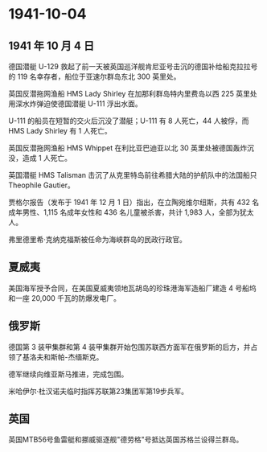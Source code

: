 # 1941-10-04

## 1941 年 10 月 4 日

德国潜艇 U-129
救起了前一天被英国巡洋舰肯尼亚号击沉的德国补给船克拉拉号的 119
名幸存者，船位于亚速尔群岛东北 300 英里处。

英国反潜拖网渔船 HMS Lady Shirley 在加那利群岛特内里费岛以西 225
英里处用深水炸弹迫使德国潜艇 U-111 浮出水面。

U-111 的船员在短暂的交火后沉没了潜艇；U-111 有 8 人死亡，44 人被俘，而
HMS Lady Shirley 有 1 人死亡。

英国反潜拖网渔船 HMS Whippet 在利比亚巴迪亚以北 30
英里处被德国轰炸沉没，造成 1 人死亡。

英国潜艇 HMS Talisman 击沉了从克里特岛前往希腊大陆的护航队中的法国船只
Theophile Gautier。

贾格尔报告（发布于 1941 年 12 月 1 日）指出，在立陶宛维尔纽斯，共有 432
名成年男性、1,115 名成年女性和 436 名儿童被杀害，共计 1,983
人，全部为犹太人。

弗里德里希·克纳克福斯被任命为海峡群岛的民政行政官。

## 夏威夷

美国海军授予合同，在美国夏威夷领地瓦胡岛的珍珠港海军造船厂建造 4
号船坞和一座 20,000 千瓦的防爆发电厂。

## 俄罗斯

德国第 3 装甲集群和第 4
装甲集群开始包围苏联西方面军在俄罗斯的后方，并占领了基洛夫和斯帕-杰缅斯克。

德军继续向维亚斯马推进，完成包围。

米哈伊尔·杜汉诺夫临时指挥苏联第23集团军第19步兵军。

## 英国

英国MTB56号鱼雷艇和挪威驱逐舰"德劳格"号抵达英国苏格兰设得兰群岛。


